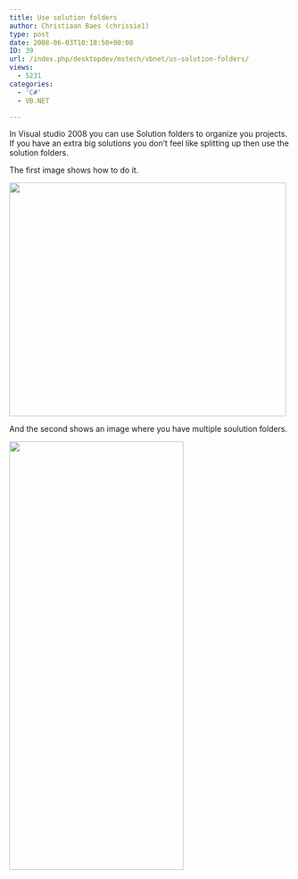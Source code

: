 ```yaml
---
title: Use solution folders
author: Christiaan Baes (chrissie1)
type: post
date: 2008-06-03T10:18:50+00:00
ID: 39
url: /index.php/desktopdev/mstech/vbnet/us-solution-folders/
views:
  - 5231
categories:
  - 'C#'
  - VB.NET

---
```

In Visual studio 2008 you can use Solution folders to organize you projects. If you have an extra big solutions you don&#8217;t feel like splitting up then use the solution folders.

The first image shows how to do it.

<div class="image_block">
  <img src="https://lessthandot.z19.web.core.windows.net/wp-content/uploads/blogs/DesktopDev/Nieuw-3.png" alt="" title="" width="496" height="418" />
</div>

And the second shows an image where you have multiple soulution folders.

<div class="image_block">
  <img src="https://lessthandot.z19.web.core.windows.net/wp-content/uploads/blogs/DesktopDev/Nieuw-2.png" alt="" title="" width="312" height="767" />
</div>
